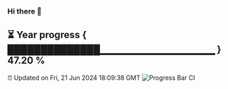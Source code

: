### Hi there 👋
⏳ Year progress { ██████████████▁▁▁▁▁▁▁▁▁▁▁▁▁▁▁▁ } 47.20 %
---
⏰ Updated on Fri, 21 Jun 2024 18:09:38 GMT
![Progress Bar CI](https://github.com/Moyi321/Moyi321/workflows/Progress%20Bar%20CI/badge.svg)
